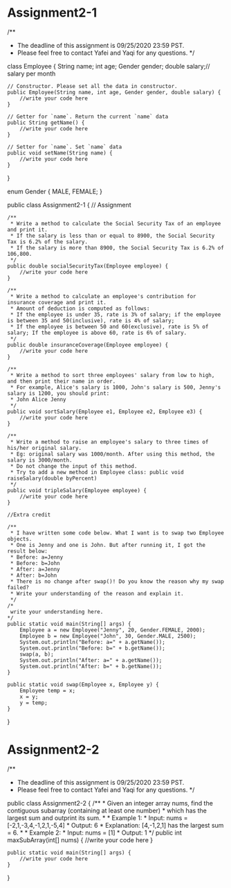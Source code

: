 # Assignment2-1

/**
 * The deadline of this assignment is 09/25/2020 23:59 PST.
 * Please feel free to contact Yafei and Yaqi for any questions.
 */

class Employee {
    String name;
    int age;
    Gender gender;
    double salary;// salary per month

    // Constructor. Please set all the data in constructor.
    public Employee(String name, int age, Gender gender, double salary) {
        //write your code here
    }

    // Getter for `name`. Return the current `name` data
    public String getName() {
        //write your code here
    }

    // Setter for `name`. Set `name` data
    public void setName(String name) {
        //write your code here
    }
}

enum Gender {
    MALE,
    FEMALE;
}

public class Assignment2-1 {
    // Assignment

    /**
     * Write a method to calculate the Social Security Tax of an employee and print it.
     * If the salary is less than or equal to 8900, the Social Security Tax is 6.2% of the salary.
     * If the salary is more than 8900, the Social Security Tax is 6.2% of 106,800.
     */
    public double socialSecurityTax(Employee employee) {
        //write your code here
    }

    /**
     * Write a method to calculate an employee's contribution for insurance coverage and print it.
     * Amount of deduction is computed as follows:
     * If the employee is under 35, rate is 3% of salary; if the employee is between 35 and 50(inclusive), rate is 4% of salary;
     * If the employee is between 50 and 60(exclusive), rate is 5% of salary; If the employee is above 60, rate is 6% of salary.
     */
    public double insuranceCoverage(Employee employee) {
        //write your code here
    }

    /**
     * Write a method to sort three employees' salary from low to high, and then print their name in order.
     * For example, Alice's salary is 1000, John's salary is 500, Jenny's salary is 1200, you should print:
     * John Alice Jenny
     */
    public void sortSalary(Employee e1, Employee e2, Employee e3) {
        //write your code here
    }

    /**
     * Write a method to raise an employee's salary to three times of his/her original salary.
     * Eg: original salary was 1000/month. After using this method, the salary is 3000/month.
     * Do not change the input of this method.
     * Try to add a new method in Employee class: public void raiseSalary(double byPercent)
     */
    public void tripleSalary(Employee employee) {
        //write your code here
    }

    //Extra credit

    /**
     * I have written some code below. What I want is to swap two Employee objects.
     * One is Jenny and one is John. But after running it, I got the result below:
     * Before: a=Jenny
     * Before: b=John
     * After: a=Jenny
     * After: b=John
     * There is no change after swap()! Do you know the reason why my swap failed?
     * Write your understanding of the reason and explain it.
     */
    /*
     write your understanding here.
    */
    public static void main(String[] args) {
        Employee a = new Employee("Jenny", 20, Gender.FEMALE, 2000);
        Employee b = new Employee("John", 30, Gender.MALE, 2500);
        System.out.println("Before: a=" + a.getName());
        System.out.println("Before: b=" + b.getName());
        swap(a, b);
        System.out.println("After: a=" + a.getName());
        System.out.println("After: b=" + b.getName());
    }

    public static void swap(Employee x, Employee y) {
        Employee temp = x;
        x = y;
        y = temp;
    }
}

# Assignment2-2

/**
 * The deadline of this assignment is 09/25/2020 23:59 PST.
 * Please feel free to contact Yafei and Yaqi for any questions.
 */

public class Assignment2-2 {
    /**
     * Given an integer array nums, find the contiguous subarray (containing at least one number)
     * which has the largest sum and outprint its sum.
     *
     * Example 1:
     * Input: nums = [-2,1,-3,4,-1,2,1,-5,4]
     * Output: 6
     * Explanation: [4,-1,2,1] has the largest sum = 6.
     *
     * Example 2:
     * Input: nums = [1]
     * Output: 1
     */
    public int maxSubArray(int[] nums) {
        //write your code here
    }

    public static void main(String[] args) {
        //write your code here
    }
}
